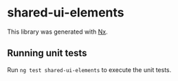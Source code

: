 # shared-ui-elements

This library was generated with [Nx](https://nx.dev).

## Running unit tests

Run `ng test shared-ui-elements` to execute the unit tests.
